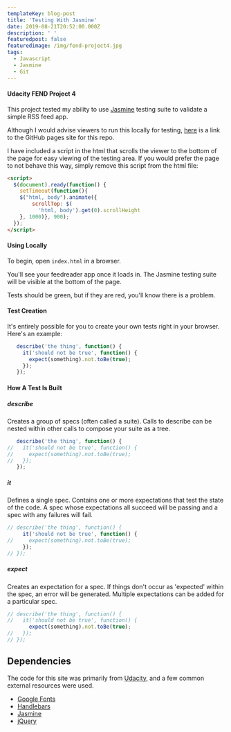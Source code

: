 ```yaml
---
templateKey: blog-post
title: 'Testing With Jasmine'
date: 2019-08-21T20:52:00.000Z
description: ' '
featuredpost: false
featuredimage: /img/fend-project4.jpg
tags:
  - Javascript
  - Jasmine
  - Git
---
```


#### Udacity FEND Project 4
This project tested my ability to use [Jasmine](http://jasmine.github.io/) testing suite to validate a simple RSS feed app.

Although I would advise viewers to run this locally for testing, [here](https://travisfranklin.github.io/FEND-Project4/) is a link to the GitHub pages site for this repo.

I have included a script in the html that scrolls the viewer to the bottom of the page for easy viewing of the testing area. If you would prefer the page to not behave this way, simply remove this script from the html file:
```html
<script>
  $(document).ready(function() {
    setTimeout(function(){
    $("html, body").animate({
        scrollTop: $(
          'html, body').get(0).scrollHeight
    }, 1000)}, 900);
  });
</script>
```

#### Using Locally

To begin, open `index.html` in a browser.

You'll see your feedreader app once it loads in. The Jasmine testing suite will be visible at the bottom of the page.

Tests should be green, but if they are red, you'll know there is a problem.

#### Test Creation

It's entirely possible for you to create your own tests right in your browser. Here's an example:

```javascript
   describe('the thing', function() {
     it('should not be true', function() {
       expect(something).not.toBe(true);
     });
   });
```
#### How A Test Is Built

##### describe
Creates a group of specs (often called a suite).
Calls to describe can be nested within other calls to compose your suite as a tree.

```javascript
   describe('the thing', function() {
//   it('should not be true', function() {
//     expect(something).not.toBe(true);
//   });
   });
```

##### it
Defines a single spec. Contains one or more expectations that test the state of the code.
A spec whose expectations all succeed will be passing and a spec with any failures will fail.

```javascript
// describe('the thing', function() {
     it('should not be true', function() {
//     expect(something).not.toBe(true);
     });
// });
```

##### expect
Creates an expectation for a spec. If things don't occur as 'expected' within the spec, an error will be generated. Multiple expectations can be added for a particular spec.

```javascript
// describe('the thing', function() {
//   it('should not be true', function() {
       expect(something).not.toBe(true);
//   });
// });
```

## Dependencies

The code for this site was primarily from [Udacity](https://github.com/udacity/frontend-nanodegree-feedreader), and a few common external resources were used.

- [Google Fonts](http://handlebarsjs.com)
- [Handlebars](http://handlebarsjs.com)
- [Jasmine](https://jasmine.github.io)
- [jQuery](http://jquery.com)